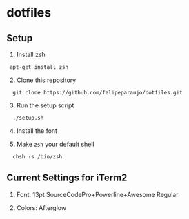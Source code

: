 dotfiles
=========

Setup
-----

  1. Install zsh

  ```
   apt-get install zsh
  ```

  2. Clone this repository

  ```
    git clone https://github.com/felipeparaujo/dotfiles.git
  ```
  
  3. Run the setup script
  ```
    ./setup.sh
  ```
  4. Install the font


  6. Make `zsh` your default shell

  ```
    chsh -s /bin/zsh
  ```

Current Settings for iTerm2
---------------------------

  1. Font: 13pt SourceCodePro+Powerline+Awesome Regular
  
  2. Colors: Afterglow

